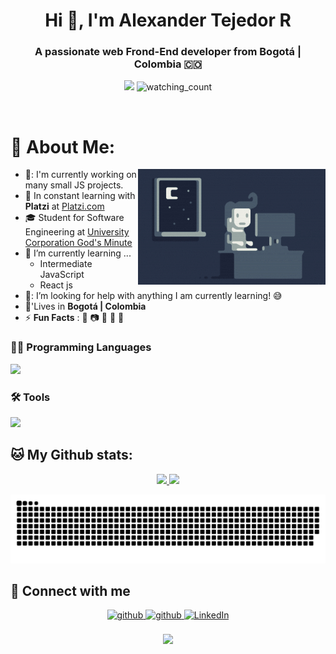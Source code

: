 <h1 align="center">Hi 👋, I'm Alexander Tejedor R</a></h1>
<h3 align="center">A passionate web Frond-End developer from Bogotá | Colombia 🇨🇴</h3>
<p align="center">
  <a href="#"><img src="https://img.shields.io/github/followers/AlexanderTejedor.svg?style=social&label=Follow&maxAge=2592000"></a>
  <img src="https://komarev.com/ghpvc/?username=AlexanderTejedor&color=brightgreen" alt="watching_count" />
</p>
<br>

# 💫 About Me:

<img alt="Night Coding" src="https://raw.githubusercontent.com/AVS1508/AVS1508/master/assets/Night-Coding.gif" align="right"/>

- 🔭: I'm currently working on many small JS projects.
- :green_heart: In constant learning with **Platzi** at [Platzi.com](https://platzi.com/home/)
- 🎓 Student for Software Engineering at [University Corporation God's Minute](https://www.uniminuto.edu/)
- 🌱 I’m currently learning ...
  - Intermediate JavaScript
  - React js
- 🤔: I’m looking for help with anything I am currently learning! 😅
- 🏡'Lives in **Bogotá | Colombia**
- ⚡ **Fun Facts** : 🍕 :camera: 🥋 🏐 :space_invader:

### 👨‍💻 Programming Languages

<p align="">
  <a href="https://skillicons.dev">
    <img src="https://skillicons.dev/icons?i=html,css,js,py,java" />
  </a>
</p>

### 🛠️ Tools

<p align="">
  <a href="https://skillicons.dev">
    <img src="https://skillicons.dev/icons?i=nodejs,react,bootstrap,wordpress,git,figma,tailwind" />
  </a>
</p>

## 🐱 My Github stats:
<p align="center">
<a href="https://github.com/AlexanderTejedor">
  <img height="180em" src="https://github-readme-stats-eight-theta.vercel.app/api?username=AlexanderTejedor&theme=algolia&include_all_commits=true&count_private=true"/>
  <img height="180em" src="https://github-readme-stats-eight-theta.vercel.app/api/top-langs/?username=AlexanderTejedor&langs_count=8&theme=algolia"/>
</a>
</p>

<p align="center">
  <img  src="https://raw.githubusercontent.com/Elanza-48/Elanza-48/main/resources/img/github-contribution-grid-snake.svg"
    alt="example" />
</p>

## 🙌 Connect with me

<div align="center">
  <a href="https://github.com/AlexanderTejedor" target="_blank">
    <img src=	https://img.shields.io/badge/GitHub-100000?style=for-the-badge&logo=github&logoColor=white alt=github style="margin-bottom: 5px;" />
  </a>
  <a href="mailto:atromero.98@gmail.com" target="_blank">
    <img src=https://img.shields.io/badge/Gmail-D14836?style=for-the-badge&logo=gmail&logoColor=white alt=github style="margin-bottom: 5px;" />
  </a>
  <a href="https://www.linkedin.com/in/alexander-romero-0163b6212/" target="_blank">
    <img alt="LinkedIn" src="https://img.shields.io/badge/LinkedIn-0077B5?style=for-the-badge&logo=linkedin&logoColor=white">
  </a>   
</div>
<br>
<div align="center">
  <img src="https://media1.tenor.com/m/odhNQsiRTsAAAAAC/cats-1.gif">
</div>
